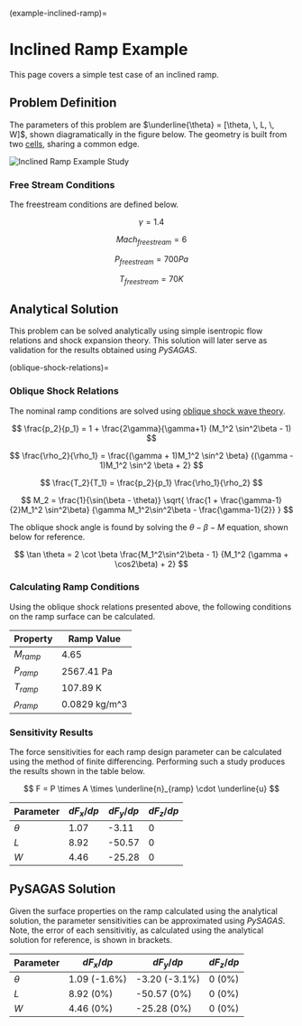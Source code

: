 (example-inclined-ramp)=
# Inclined Ramp Example

This page covers a simple test case of an inclined ramp.


## Problem Definition

The parameters of this problem are 
$\underline{\theta} = [\theta, \, L, \, W]$, shown
diagramatically in the figure below. The geometry is
built from two [cells](cell-definition), sharing a common edge.


![Inclined Ramp Example Study](../_static/ramp.png)

### Free Stream Conditions
The freestream conditions are defined below.

$$\gamma = 1.4$$

$$ Mach_{freestream} = 6$$

$$ P_{freestream} = 700 Pa$$

$$ T_{freestream} = 70 K$$


## Analytical Solution
This problem can be solved analytically using simple
isentropic flow relations and shock expansion theory. 
This solution will later serve as validation for the 
results obtained using *PySAGAS*.


(oblique-shock-relations)=
### Oblique Shock Relations
The nominal ramp conditions are solved using 
[oblique shock wave theory](http://brennen.caltech.edu/fluidbook/basicfluiddynamics/compressibleflow/obliqueshock.pdf).


$$
\frac{p_2}{p_1} = 1 + \frac{2\gamma}{\gamma+1} (M_1^2 \sin^2\beta - 1)
$$

$$
\frac{\rho_2}{\rho_1} = \frac{(\gamma + 1)M_1^2 \sin^2 \beta}
{(\gamma - 1)M_1^2 \sin^2 \beta + 2}
$$

$$
\frac{T_2}{T_1} = \frac{p_2}{p_1} \frac{\rho_1}{\rho_2}
$$

$$
M_2 = \frac{1}{\sin(\beta - \theta)} \sqrt{
    \frac{1 + \frac{\gamma-1}{2}M_1^2 \sin^2\beta}
    {\gamma M_1^2\sin^2\beta - \frac{\gamma-1}{2}}
}
$$

The oblique shock angle is found by solving the $\theta-\beta-M$ 
equation, shown below for reference.

$$
\tan \theta = 2 \cot \beta \frac{M_1^2\sin^2\beta - 1}
{M_1^2 (\gamma + \cos2\beta) + 2}
$$


### Calculating Ramp Conditions
Using the oblique shock relations presented above, the following 
conditions on the ramp surface can be calculated.


|  Property       | Ramp Value | 
|-----------------|-----------|
|  $M_{ramp}$     |  4.65      |
|  $P_{ramp}$     |  2567.41 Pa |
|  $T_{ramp}$     |  107.89 K   |
|  $\rho_{ramp}$  |  0.0829 kg/m^3 |


### Sensitivity Results
The force sensitivities for each ramp design parameter can
be calculated using the method of finite differencing. Performing
such a study produces the results shown in the table below.

$$
F = P \times A \times \underline{n}_{ramp} \cdot \underline{u}
$$


|  Parameter      | $dF_x/dp$ | $dF_y/dp$ | $dF_z/dp$ |
|-----------------|-----------|-----------|-----------|
|  $\theta$       |  1.07  |  -3.11   |  0  |
|  $L$            |  8.92  |  -50.57  |  0  |
|  $W$            |  4.46  |  -25.28  |  0  |



## PySAGAS Solution
Given the surface properties on the ramp calculated using
the analytical solution, the parameter sensitivities can
be approximated using *PySAGAS*. Note, the error of each 
sensitivitiy, as calculated using the analytical solution
for reference, is shown in brackets.


|  Parameter      | $dF_x/dp$ | $dF_y/dp$ | $dF_z/dp$ |
|-----------------|-----------|-----------|-----------|
|  $\theta$       |  1.09 (-1.6%) | -3.20 (-3.1%)  |  0 (0%) |
|  $L$            |  8.92 (0%) | -50.57 (0%)  |  0 (0%) |
|  $W$            |  4.46 (0%) | -25.28 (0%)  |  0 (0%) |




